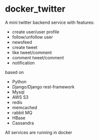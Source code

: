 # docker_twitter

A mini twitter backend service with features:
* create user/user profile
* follow/unfollow user
* newsfeed
* create tweet
* like tweet/comment
* comment tweet/comment
* notification

based on 
* Python
* Django/Django rest-framework
* Mysql
* AWS S3
* redis
* memcached
* rabbit MQ
* HBase
* Cassandra

All services are running in docker
